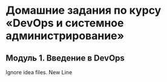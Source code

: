 # Домашние задания по курсу «DevOps и системное администрирование»
## Модуль 1. Введение в DevOps
Ignore idea files.
New Line
